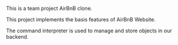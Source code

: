 This is a team project AirBnB clone.

This project implements the  basis features of AirBnB Website.

The command interpreter is used to manage and store objects in our backend. 
